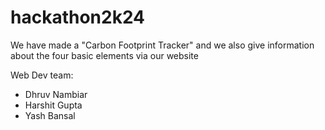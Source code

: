 # hackathon2k24

We have made a "Carbon Footprint Tracker" and we also give information about the four basic elements via our website

Web Dev team:

- Dhruv Nambiar
- Harshit Gupta
- Yash Bansal
